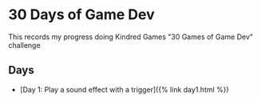 # 30 Days of Game Dev

This records my progress doing Kindred Games "30 Games of Game Dev" challenge

## Days

* [Day 1: Play a sound effect with a trigger]({% link day1.html %})
